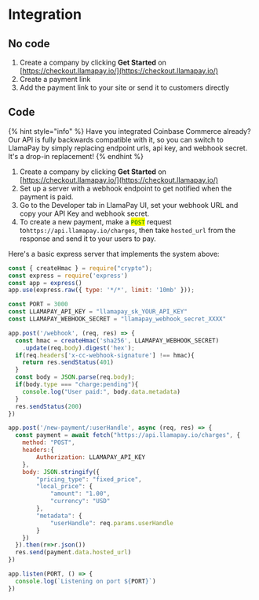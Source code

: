 # Integration

## No code

1. Create a company by clicking **Get Started** on [https://checkout.llamapay.io/](https://checkout.llamapay.io/)
2. Create a payment link
3. Add the payment link to your site or send it to customers directly

## Code

{% hint style="info" %}
Have you integrated Coinbase Commerce already? Our API is fully backwards compatible with it, so you can switch to LlamaPay by simply replacing endpoint urls, api key, and webhook secret. It's a drop-in replacement!
{% endhint %}

1. Create a company by clicking **Get Started** on [https://checkout.llamapay.io/](https://checkout.llamapay.io/)
2. Set up a server with a webhook endpoint to get notified when the payment is paid.
3. Go to the Developer tab in LlamaPay UI, set your webhook URL and copy your API Key and webhook secret.
4. To create a new payment, make a <mark style="color:green;">`POST`</mark> request to`https://api.llamapay.io/charges`, then take `hosted_url` from the response and send it to your users to pay.

Here's a basic express server that implements the system above:

```javascript
const { createHmac } = require("crypto");
const express = require('express')
const app = express()
app.use(express.raw({ type: '*/*', limit: '10mb' }));

const PORT = 3000
const LLAMAPAY_API_KEY = "llamapay_sk_YOUR_API_KEY"
const LLAMAPAY_WEBHOOK_SECRET = "llamapay_webhook_secret_XXXX"

app.post('/webhook', (req, res) => {
  const hmac = createHmac('sha256', LLAMAPAY_WEBHOOK_SECRET)
    .update(req.body).digest('hex');
  if(req.headers['x-cc-webhook-signature'] !== hmac){
    return res.sendStatus(401)
  }
  const body = JSON.parse(req.body);
  if(body.type === "charge:pending"){
    console.log("User paid:", body.data.metadata)
  }
  res.sendStatus(200)
})

app.post('/new-payment/:userHandle', async (req, res) => {
  const payment = await fetch("https://api.llamapay.io/charges", {
    method: "POST",
    headers:{
        Authorization: LLAMAPAY_API_KEY
    },
    body: JSON.stringify({
        "pricing_type": "fixed_price",
        "local_price": {
            "amount": "1.00",
            "currency": "USD"
        },
        "metadata": {
            "userHandle": req.params.userHandle
        }
    })
  }).then(r=>r.json())
  res.send(payment.data.hosted_url)
})

app.listen(PORT, () => {
  console.log(`Listening on port ${PORT}`)
})
```
